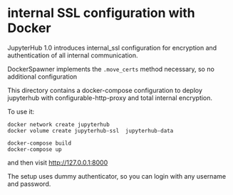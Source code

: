 # internal SSL configuration with Docker

JupyterHub 1.0 introduces internal_ssl configuration for encryption and authentication of all internal communication.

DockerSpawner implements the `.move_certs` method necessary,
so no additional configuration

This directory contains a docker-compose configuration to deploy jupyterhub
with configurable-http-proxy and total internal encryption.

To use it:

    docker network create jupyterhub
    docker volume create jupyterhub-ssl  jupyterhub-data

    docker-compose build
    docker-compose up

and then visit http://127.0.0.1:8000

The setup uses dummy authenticator, so you can login with any username and password.
